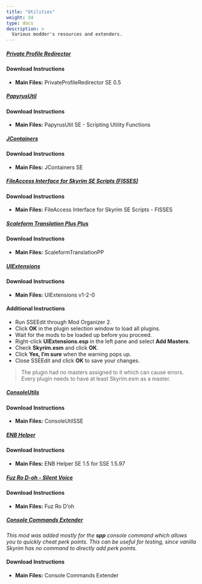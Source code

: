 ```yaml
---
title: "Utilities"
weight: 34
type: docs
description: >
  Various modder's resources and extenders.
---
```


##### [Private Profile Redirector](https://www.nexusmods.com/skyrimspecialedition/mods/18860?tab=files)

#### Download Instructions

* **Main Files:** PrivateProfileRedirector SE 0.5

##### [PapyrusUtil](https://www.nexusmods.com/skyrimspecialedition/mods/13048?tab=files)

#### Download Instructions

* **Main Files:** PapyrusUtil SE - Scripting Utility Functions

##### [JContainers](https://www.nexusmods.com/skyrimspecialedition/mods/16495?tab=files)

#### Download Instructions

* **Main Files:** JContainers SE

##### [FileAccess Interface for Skyrim SE Scripts (FISSES)](https://www.nexusmods.com/skyrimspecialedition/mods/13956?tab=files)

#### Download Instructions

* **Main Files:** FileAccess Interface for Skyrim SE Scripts - FISSES

##### [Scaleform Translation Plus Plus](https://www.nexusmods.com/skyrimspecialedition/mods/22603?tab=files)

#### Download Instructions

* **Main Files:** ScaleformTranslationPP

##### [UIExtensions](https://www.nexusmods.com/skyrimspecialedition/mods/17561?tab=files)

#### Download Instructions

* **Main Files:** UIExtensions v1-2-0

#### Additional Instructions

* Run SSEEdit through Mod Organizer 2.
* Click **OK** in the plugin selection window to load all plugins.
* Wait for the mods to be loaded up before you proceed.
* Right-click **UIExtensions.esp** in the left pane and select **Add Masters**.
* Check **Skyrim.esm** and click **OK**.
* Click **Yes, I’m sure** when the warning pops up.
* Close SSEEdit and click **OK** to save your changes.

> The plugin had no masters assigned to it which can cause errors. Every plugin needs to have at least Skyrim.esm as a master.

##### [ConsoleUtils](https://www.nexusmods.com/skyrimspecialedition/mods/24858?tab=files)

#### Download Instructions

* **Main Files:** ConsoleUtilSSE

##### [ENB Helper](https://www.nexusmods.com/skyrimspecialedition/mods/23174?tab=files)

#### Download Instructions

* **Main Files:** ENB Helper SE 1.5 for SSE 1.5.97

##### [Fuz Ro D-oh - Silent Voice](https://www.nexusmods.com/skyrimspecialedition/mods/15109?tab=files)

#### Download Instructions

* **Main Files:** Fuz Ro D’oh

##### [Console Commands Extender](https://www.nexusmods.com/skyrimspecialedition/mods/28210?tab=files)

*This mod was added mostly for the **spp** console command which allows you to quickly cheat perk points. This can be useful for testing, since vanilla Skyrim has no command to directly add perk points.*

#### Download Instructions

* **Main Files:** Console Commands Extender